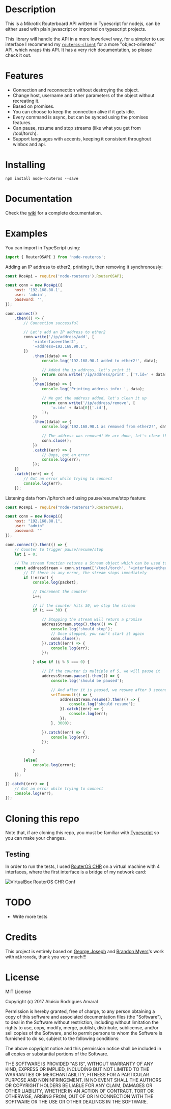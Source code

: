 # Description

This is a Mikrotik Routerboard API written in Typescript for nodejs, can be either used with plain javascript or imported on typescript projects.

This library will handle the API in a more lowerlevel way, for a simpler to use interface I recommend my [`routeros-client`](https://github.com/aluisiora/routeros-client) for a more "object-oriented" API, which wraps this API. It has a very rich documentation, so please check it out.

# Features

-   Connection and reconnection without destroying the object.
-   Change host, username and other parameters of the object without recreating it.
-   Based on promises.
-   You can choose to keep the connection alive if it gets idle.
-   Every command is async, but can be synced using the promises features.
-   Can pause, resume and stop streams (like what you get from /tool/torch).
-   Support languages with accents, keeping it consistent throughout winbox and api.

# Installing

```
npm install node-routeros --save
```

# Documentation

Check the [wiki](https://github.com/aluisiora/node-routeros/wiki) for a complete documentation.

# Examples

You can import in TypeScript using:

```typescript
import { RouterOSAPI } from 'node-routeros';
```

Adding an IP address to ether2, printing it, then removing it synchronously:

```javascript
const RosApi = require('node-routeros').RouterOSAPI;

const conn = new RosApi({
    host: '192.168.88.1',
    user: 'admin',
    password: '',
});

conn.connect()
    .then(() => {
        // Connection successful

        // Let's add an IP address to ether2
        conn.write('/ip/address/add', [
            '=interface=ether2',
            '=address=192.168.90.1',
        ])
            .then((data) => {
                console.log('192.168.90.1 added to ether2!', data);

                // Added the ip address, let's print it
                return conn.write('/ip/address/print', ['?.id=' + data[0].ret]);
            })
            .then((data) => {
                console.log('Printing address info: ', data);

                // We got the address added, let's clean it up
                return conn.write('/ip/address/remove', [
                    '=.id=' + data[0]['.id'],
                ]);
            })
            .then((data) => {
                console.log('192.168.90.1 as removed from ether2!', data);

                // The address was removed! We are done, let's close the connection
                conn.close();
            })
            .catch((err) => {
                // Oops, got an error
                console.log(err);
            });
    })
    .catch((err) => {
        // Got an error while trying to connect
        console.log(err);
    });
```

Listening data from /ip/torch and using pause/resume/stop feature:

```javascript
const RosApi = require("node-routeros").RouterOSAPI;

const conn = new RosApi({
    host: "192.168.88.1",
    user: "admin"
    password: ""
});

conn.connect().then(() => {
    // Counter to trigger pause/resume/stop
    let i = 0;

    // The stream function returns a Stream object which can be used to pause/resume/stop the stream
    const addressStream = conn.stream(['/tool/torch', '=interface=ether1'], (error, packet) => {
        // If there is any error, the stream stops immediately
        if (!error) {
            console.log(packet);

            // Increment the counter
            i++;

            // if the counter hits 30, we stop the stream
            if (i === 30) {

                // Stopping the stream will return a promise
                addressStream.stop().then(() => {
                    console.log('should stop');
                    // Once stopped, you can't start it again
                    conn.close();
                }).catch((err) => {
                    console.log(err);
                });

            } else if (i % 5 === 0) {

                // If the counter is multiple of 5, we will pause it
                addressStream.pause().then(() => {
                    console.log('should be paused');

                    // And after it is paused, we resume after 3 seconds
                    setTimeout(() => {
                        addressStream.resume().then(() => {
                            console.log('should resume');
                        }).catch((err) => {
                            console.log(err);
                        });
                    }, 3000);

                }).catch((err) => {
                    console.log(err);
                });

            }

        }else{
            console.log(error);
        }
    });

}).catch((err) => {
    // Got an error while trying to connect
    console.log(err);
});
```

# Cloning this repo

Note that, if are cloning this repo, you must be familiar with [Typescript](https://www.typescriptlang.org/) so you can make your changes.

## Testing

In order to run the tests, I used [RouterOS CHR](https://mikrotik.com/download) on a virtual machine with 4 interfaces, where the first interface is a bridge of my network card:

![VirtualBox RouterOS CHR Conf](https://raw.githubusercontent.com/aluisiora/routeros-client/master/images/routeros-chr-interfaces.gif)

# TODO

-   Write more tests

# Credits

This project is entirely based on [George Joseph](https://github.com/f5eng/mikronode-ng) and [Brandon Myers](https://github.com/Trakkasure/mikronode)'s work with `mikronode`, thank you very much!!!

# License

MIT License

Copyright (c) 2017 Aluísio Rodrigues Amaral

Permission is hereby granted, free of charge, to any person obtaining a copy
of this software and associated documentation files (the "Software"), to deal
in the Software without restriction, including without limitation the rights
to use, copy, modify, merge, publish, distribute, sublicense, and/or sell
copies of the Software, and to permit persons to whom the Software is
furnished to do so, subject to the following conditions:

The above copyright notice and this permission notice shall be included in all
copies or substantial portions of the Software.

THE SOFTWARE IS PROVIDED "AS IS", WITHOUT WARRANTY OF ANY KIND, EXPRESS OR
IMPLIED, INCLUDING BUT NOT LIMITED TO THE WARRANTIES OF MERCHANTABILITY,
FITNESS FOR A PARTICULAR PURPOSE AND NONINFRINGEMENT. IN NO EVENT SHALL THE
AUTHORS OR COPYRIGHT HOLDERS BE LIABLE FOR ANY CLAIM, DAMAGES OR OTHER
LIABILITY, WHETHER IN AN ACTION OF CONTRACT, TORT OR OTHERWISE, ARISING FROM,
OUT OF OR IN CONNECTION WITH THE SOFTWARE OR THE USE OR OTHER DEALINGS IN THE
SOFTWARE.
